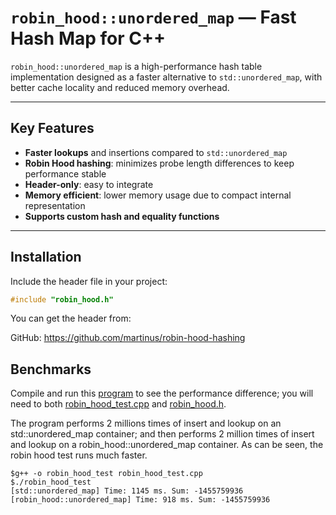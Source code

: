 # `robin_hood::unordered_map` — Fast Hash Map for C++

`robin_hood::unordered_map` is a high-performance hash table implementation designed as a faster alternative to `std::unordered_map`, with better cache locality and reduced memory overhead.

---

## Key Features

- **Faster lookups** and insertions compared to `std::unordered_map`
- **Robin Hood hashing**: minimizes probe length differences to keep performance stable
- **Header-only**: easy to integrate
- **Memory efficient**: lower memory usage due to compact internal representation
- **Supports custom hash and equality functions**

---

## Installation

Include the header file in your project:

```cpp
#include "robin_hood.h"
```

You can get the header from:

GitHub: https://github.com/martinus/robin-hood-hashing

## Benchmarks

Compile and run this [program](robin_hood_test.cpp) to see the performance difference; you will need to both [robin_hood_test.cpp](robin_hood_test.cpp) and [robin_hood.h](robin_hood.h).

The program performs 2 millions times of insert and lookup on an std::unordered_map container; and then performs 2 million times of insert and lookup on a robin_hood::unordered_map container. As can be seen, the robin hood test runs much faster.

```console
$g++ -o robin_hood_test robin_hood_test.cpp
$./robin_hood_test
[std::unordered_map] Time: 1145 ms. Sum: -1455759936
[robin_hood::unordered_map] Time: 918 ms. Sum: -1455759936
```
